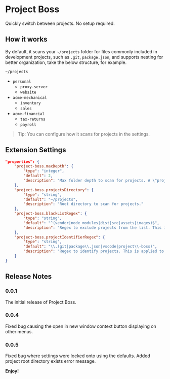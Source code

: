 # Project Boss
Quickly switch between projects. No setup required.

## How it works
By default, it scans your `~/projects` folder for files commonly included in development projects, such as `.git`, `package.json`, and supports nesting for better organization, take the below structure, for example.

`~/projects`
* `personal`
  * `proxy-server`
  * `website`
* `acme-mechanical`
  * `inventory`
  * `sales`
* `acme-financial`
  * `tax-returns`
  * `payroll`


> Tip: You can configure how it scans for projects in the settings.

## Extension Settings
``` json
"properties": {
    "project-boss.maxDepth": {
        "type": "integer",
        "default": 2,
        "description": "Max folder depth to scan for projects. A \"project\" is a folder that contains a .git folder or a .vscode folder."
    },
    "project-boss.projectsDirectory": {
        "type": "string",
        "default": "~/projects",
        "description": "Root directory to scan for projects."
    },
    "project-boss.blackListRegex": {
        "type": "string",
        "default": "^(vendor|node_modules|dist|src|assets|images)$",
        "description": "Regex to exclude projects from the list. This is applied to the full path of the project."
    },
    "project-boss.projectIdentifierRegex": {
        "type": "string",
        "default": "\\.(git|package\\.json|vscode|project\\-boss)",
        "description": "Regex to identify projects. This is applied to the full path of the project."
    }
}
```

## Release Notes
### 0.0.1
The initial release of Project Boss.

### 0.0.4
Fixed bug causing the open in new window context button displaying on other menus.

### 0.0.5
Fixed bug where settings were locked onto using the defaults.
Added project root directory exists error message.

**Enjoy!**
